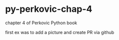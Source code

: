 # py-perkovic-chap-4
chapter 4 of Perkovic Python book

first ex was to add a picture and create PR via github
